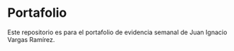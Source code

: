 # Portafolio
Este repositorio es para el portafolio de evidencia semanal de Juan Ignacio Vargas Ramírez.
